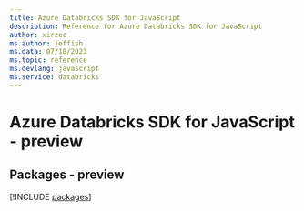 ```yaml
---
title: Azure Databricks SDK for JavaScript
description: Reference for Azure Databricks SDK for JavaScript
author: xirzec
ms.author: jeffish
ms.data: 07/18/2023
ms.topic: reference
ms.devlang: javascript
ms.service: databricks
---
```

# Azure Databricks SDK for JavaScript - preview
## Packages - preview
[!INCLUDE [packages](databricks-index.md)]